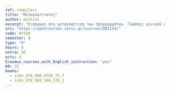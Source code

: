 ```yaml
---
ref: compilers
title: "Μεταγλωττιστές"
author: mistral
excerpt: "Εισαγωγή στη μεταγλώττιση των προγραμμάτων. Γλώσσες γενικού σκοπού και ειδικές γλώσσες πεδίου (domain specific languages – DSLs). Λεκτική ανάλυση και εξαγωγή συμβόλων από πηγαίο κώδικα. Κανονικές Εκφράσεις και η πρακτική εφαρμογή τους. Αλγόριθμοι συντακτικής ανάλυσης. Πρακτική συντακτική ανάλυση top-down. Parsing Expression Grammars (PEGs). Πίνακες συμβόλων και ενδιάμεσος κώδικας. Εργαλεία μεταγλώττισης: διερμηνευτές (interpreters), συμβολομεταφραστές (assemblers), συνδέτες (linkers) και φορτωτές (loaders)."
uri: "https://opencourses.ionio.gr/courses/DDI154/"
code: ΗΥ150
semester: 8
type: "Ο"
hours: 4
extra: 2E
ects: 4
Erasmus_courses_with_English_instruction: "yes"
AA: 22
books:
  - isbn_978_960_6759_72_7
  - isbn_978_960_266_135_2
---
```


